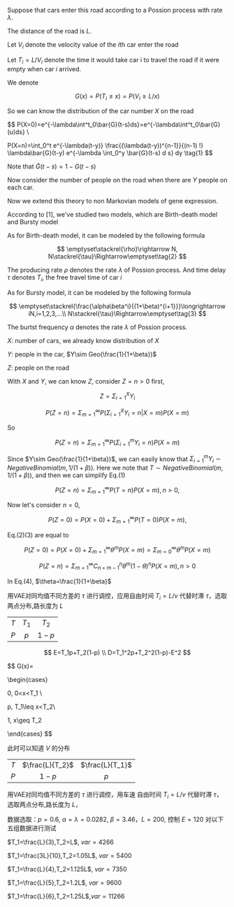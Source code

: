 Suppose that cars enter this road according to a Possion process with rate $\lambda$.

The distance of the road is $L$.

Let $V_i$ denote the velocity value of the $i$th car enter the road

Let $T_i=L/V_i$ denote the time it would take car i to travel the road if it were empty when car $i$ arrived.

We denote

$$
G(x)=P(T_i\leq x)=P(V_i\geq L/x)
$$

So we can know the distribution of the car number $X$ on the road

$$
P(X=0)=e^{-\lambda\int^t_0\bar{G}(t-s)ds}=e^{-\lambda\int^t_0\bar{G}(u)ds} \\


P(X=n)=\int_0^t e^{-\lambda(t-y)} \frac{(\lambda(t-y))^{n-1}}{(n-1) !} \lambda\bar{G}(t-y) e^{-\lambda \int_0^y \bar{G}(t-s) d s} dy \tag{1}
$$

Note that $\bar{G}(t-s)=1-G(t-s)$

Now consider the number of people on the road when there are $Y$ people on each car.

Now we extend this theory to non Markovian models of gene expression.

According to [1], we've studied two models, which are Birth-death model and Bursty model

As for Birth-death model, it can be modeled by the following formula

$$
\emptyset\stackrel{\rho}\rightarrow N, N\stackrel{\tau}\Rightarrow\emptyset\tag{2}
$$

The producing rate $\rho$ denotes the rate $\lambda$ of Possion process. And time delay $\tau$ denotes $T_i$, the free travel time of car $i$

As for Bursty model, it can be modeled by the following formula

$$
\emptyset\stackrel{\frac{\alpha\beta^i}{(1+\beta)^{i+1}}}\longrightarrow iN,i=1,2,3,...\\ N\stackrel{\tau}\Rightarrow\emptyset\tag{3}
$$

The burtst frequency $\alpha$ denotes the rate $\lambda$ of Possion process.

$X$: number of cars, we already know distribution of $X$

$Y$: people in the car, $Y\sim Geo(\frac{1}{1+\beta})$

$Z$: people on the road

With $X$ and $Y$, we can know $Z$, consider $Z=n>0$ first,

$$
Z=\Sigma_{i=1}^X Y_i
$$

$$
P(Z=n)=\Sigma_{m=1}^\infty P(\Sigma_{i=1}^XY_i=n|X=m)P(X=m)
$$

So

$$
P(Z=n)=\Sigma_{m=1}^\infty P(\Sigma_{i=1}^m Y_i=n)P(X=m) \tag{1}
$$

Since $Y\sim Geo(\frac{1}{1+\beta})$, we can easily know that $\Sigma_{i=1}^m Y_i\sim NegativeBinomial(m,1/(1+\beta))$. Here we note that $T\sim NegativeBinomial(m,1/(1+\beta))$, and then we can simplify Eq.(1)

$$
P(Z=n)=\Sigma_{m=1}^\infty P(T=n)P(X=m),n>0,\tag{2}
$$

Now let's consider $n=0$,

$$
P(Z=0)=P(X=0)+\Sigma_{m=1}^\infty P(T=0)P(X=m),\tag{3}
$$

Eq.(2)(3) are equal to

$$
P(Z=0)=P(X=0)+\Sigma_{m=1}^\infty\theta^m P(X=m)=\Sigma_{m=0}^\infty\theta^m P(X=m)
$$

$$
P(Z=n)=\Sigma_{m=1}^\infty C^n_{n+m-1} \theta^m(1-\theta)^n P(X=m),n>0\tag{4}
$$

In Eq.(4), $\theta=\frac{1}{1+\beta}$

用VAE对同均值不同方差的 $\tau$ 进行调控，应用自由时间 $T_i=L/v$ 代替时滞 $\tau$，选取两点分布,路长度为 $L$

|      |        |        |
| :---: | :-----: | :-----: |
| $T$ | $T_1$ | $T_2$ |
| $P$ |  $p$  | $1-p$ |

$$
E=T_1p+T_2(1-p) \\ D=T_1^2p+T_2^2(1-p)-E^2
$$

$$
G(x)=

\begin{cases}

0,  0<x<T_1 \\

p,  T_1\leq x<T_2\\

1, x\geq T_2

\end{cases}
$$

此时可以知道 $V$ 的分布

|      |                  |                  |
| :---: | :---------------: | :---------------: |
| $T$ | $\frac{L}{T_2}$ | $\frac{L}{T_1}$ |
| $P$ |      $1-p$      |       $p$       |

用VAE对同均值不同方差的 $\tau$ 进行调控，用车速 自由时间 $T_i=L/v$ 代替时滞 $\tau$，选取两点分布,路长度为 $L$，

数据选取：$p=0.6$, $\alpha=\lambda=0.0282$, $\beta = 3.46$，$L=200$, 控制 $E=120$ 对以下五组数据进行测试

$T_1=\frac{L}{3},T_2=L$, $var=4266$

$T_1=\frac{3L}{10},T_2=1.05L$, $var=5400$

$T_1=\frac{L}{4},T_2=1.125L$, $var=7350$

$T_1=\frac{L}{5},T_2=1.2L$, $var=9600$

$T_1=\frac{L}{6},T_2=1.25L$,$var=11266$
